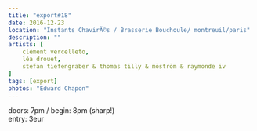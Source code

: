 ```yaml
---
title: "export#18"
date: 2016-12-23
location: "Instants ChavirÃ©s / Brasserie Bouchoule/ montreuil/paris"
description: ""
artists: [
    clément vercelleto,
    léa drouet,
    stefan tiefengraber & thomas tilly & möström & raymonde iv
]
tags: [export]
photos: "Edward Chapon"
---
```

doors: 7pm / begin: 8pm (sharp!)  
entry: 3eur
